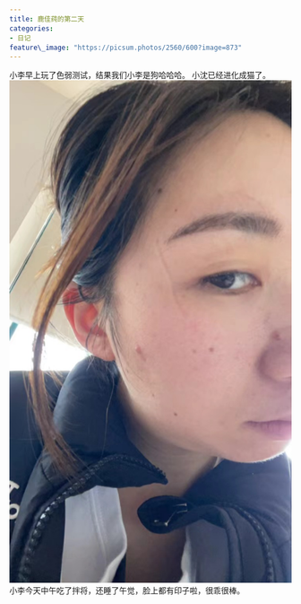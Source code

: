 ```yaml
---
title: 鹿佳莼的第二天
categories:
- 日记
feature\_image: "https://picsum.photos/2560/600?image=873"
---
```


小李早上玩了色弱测试，结果我们小李是狗哈哈哈。
小沈已经进化成猫了。
![照片呢][image-1]
小李今天中午吃了拌将，还睡了午觉，脸上都有印子啦，很乖很棒。



[image-1]:	../assets/img/20220420.jpeg